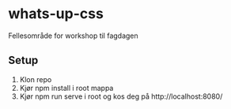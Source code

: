 # whats-up-css
Fellesområde for workshop til fagdagen

## Setup
 1. Klon repo
 2. Kjør npm install i root mappa
 5. Kjør npm run serve i root og kos deg på http://localhost:8080/
